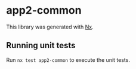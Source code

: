 # app2-common

This library was generated with [Nx](https://nx.dev).

## Running unit tests

Run `nx test app2-common` to execute the unit tests.
